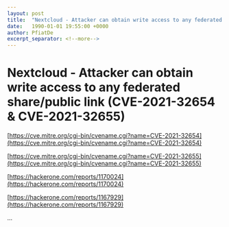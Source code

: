 ```yaml
---
layout: post
title:  "Nextcloud - Attacker can obtain write access to any federated share/public link (CVE-2021-32654 & CVE-2021-32655)"
date:   1990-01-01 19:55:00 +0000
author: PfiatDe
excerpt_separator: <!--more-->
---
```


# Nextcloud - Attacker can obtain write access to any federated share/public link (CVE-2021-32654 & CVE-2021-32655)

[https://cve.mitre.org/cgi-bin/cvename.cgi?name=CVE-2021-32654](https://cve.mitre.org/cgi-bin/cvename.cgi?name=CVE-2021-32654)

[https://cve.mitre.org/cgi-bin/cvename.cgi?name=CVE-2021-32655](https://cve.mitre.org/cgi-bin/cvename.cgi?name=CVE-2021-32655)

[https://hackerone.com/reports/1170024](https://hackerone.com/reports/1170024)

[https://hackerone.com/reports/1167929](https://hackerone.com/reports/1167929)

...
<!--more-->
